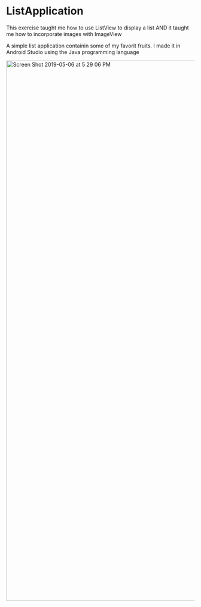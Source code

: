 # ListApplication
This exercise taught me how to use ListView to display a list AND it taught me how to incorporate images with ImageView 

A simple list application containin some of my favorit fruits. I made it in Android Studio using the Java programming language


<img width="1440" alt="Screen Shot 2019-05-06 at 5 29 06 PM" src="https://user-images.githubusercontent.com/29503790/57256918-f4857a80-7025-11e9-84f5-6db2a1d6ce70.png">

